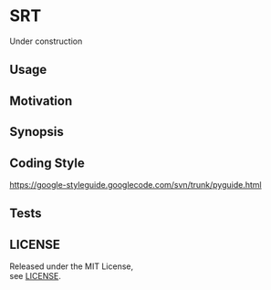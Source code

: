 # SRT

Under construction

## Usage

## Motivation

## Synopsis

## Coding Style

https://google-styleguide.googlecode.com/svn/trunk/pyguide.html

## Tests

## LICENSE

Released under the MIT License,  
see [LICENSE](https://github.com/glegoux/srt/blob/master/LICENSE).
